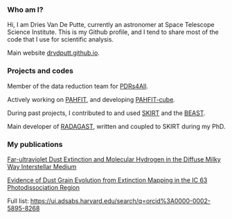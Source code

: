 ### Who am I?

Hi, I am Dries Van De Putte, currently an astronomer at Space Telescope Science
Institute. This is my Github profile, and I tend to share most of the code that I use for scientific analysis.

Main website [drvdputt.github.io](https://drvdputt.github.io).

### Projects and codes

Member of the data reduction team for [PDRs4All](https://pdrs4all.org/).

Actively working on [PAHFIT](https://github.com/PAHFIT/pahfit), and developing [PAHFIT-cube](https://github.com/drvdputt/PAHFIT-cube).

During past projects, I contributed to and used [SKIRT](https://github.com/SKIRT/SKIRT9) and the [BEAST](https://github.com/BEAST-Fitting/beast).

Main developer of [RADAGAST](https://github.com/drvdputt/RADAGAST), written and coupled to SKIRT during my PhD.

### My publications

[Far-ultraviolet Dust Extinction and Molecular Hydrogen in the Diffuse Milky Way Interstellar Medium](https://ui.adsabs.harvard.edu/abs/2023ApJ...944...33V/abstract)

[Evidence of Dust Grain Evolution from Extinction Mapping in the IC 63 Photodissociation Region](https://ui.adsabs.harvard.edu/abs/2020ApJ...888...22V/abstract)

Full list: https://ui.adsabs.harvard.edu/search/q=orcid%3A0000-0002-5895-8268

<!--
**drvdputt/drvdputt** is a ✨ _special_ ✨ repository because its `README.md` (this file) appears on your GitHub profile.

Here are some ideas to get you started:

- 🔭 I’m currently working on ...
- 🌱 I’m currently learning ...
- 👯 I’m looking to collaborate on ...
- 🤔 I’m looking for help with ...
- 💬 Ask me about ...
- 📫 How to reach me: ...
- 😄 Pronouns: ...
- ⚡ Fun fact: ...
-->

